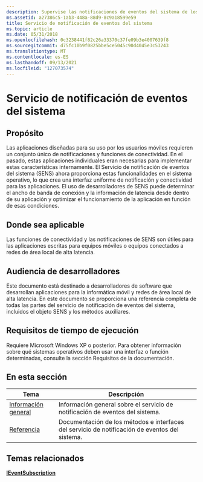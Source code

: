 ```yaml
---
description: Supervise las notificaciones de eventos del sistema de los programas que se ejecutan en equipos móviles para determinar el ancho de banda y la latencia de la conexión de red. Escribir aplicaciones optimizadas para informática móvil y LAN de alta latencia.
ms.assetid: a27386c5-1ab3-448a-88d9-8c9a18599e59
title: Servicio de notificación de eventos del sistema
ms.topic: article
ms.date: 05/31/2018
ms.openlocfilehash: 0c3238441f82c26a33370c37fe09b3e4007639f8
ms.sourcegitcommit: d75fc10b9f0825bbe5ce5045c90d4045e3c53243
ms.translationtype: MT
ms.contentlocale: es-ES
ms.lasthandoff: 09/13/2021
ms.locfileid: "127073574"
---
```

# <a name="system-event-notification-service"></a>Servicio de notificación de eventos del sistema

## <a name="purpose"></a>Propósito

Las aplicaciones diseñadas para su uso por los usuarios móviles requieren un conjunto único de notificaciones y funciones de conectividad. En el pasado, estas aplicaciones individuales eran necesarias para implementar estas características internamente. El Servicio de notificación de eventos del sistema (SENS) ahora proporciona estas funcionalidades en el sistema operativo, lo que crea una interfaz uniforme de notificación y conectividad para las aplicaciones. El uso de desarrolladores de SENS puede determinar el ancho de banda de conexión y la información de latencia desde dentro de su aplicación y optimizar el funcionamiento de la aplicación en función de esas condiciones.

## <a name="where-applicable"></a>Donde sea aplicable

Las funciones de conectividad y las notificaciones de SENS son útiles para las aplicaciones escritas para equipos móviles o equipos conectados a redes de área local de alta latencia.

## <a name="developer-audience"></a>Audiencia de desarrolladores

Este documento está destinado a desarrolladores de software que desarrollan aplicaciones para la informática móvil y redes de área local de alta latencia. En este documento se proporciona una referencia completa de todas las partes del servicio de notificación de eventos del sistema, incluidos el objeto SENS y los métodos auxiliares.

## <a name="run-time-requirements"></a>Requisitos de tiempo de ejecución

Requiere Microsoft Windows XP o posterior. Para obtener información sobre qué sistemas operativos deben usar una interfaz o función determinadas, consulte la sección Requisitos de la documentación.

## <a name="in-this-section"></a>En esta sección



| Tema                                                              | Descripción                                                                           |
|--------------------------------------------------------------------|---------------------------------------------------------------------------------------|
| [Información general](about-system-event-notification-service.md)<br/> | Información general sobre el servicio de notificación de eventos del sistema.<br/>               |
| [Referencia](sens-reference.md)<br/>                         | Documentación de los métodos e interfaces del servicio de notificación de eventos del sistema.<br/> |



 

## <a name="related-topics"></a>Temas relacionados

<dl> <dt>

[**IEventSubscription**](/windows/win32/api/eventsys/nn-eventsys-ieventsubscription)
</dt> </dl>

 

 
